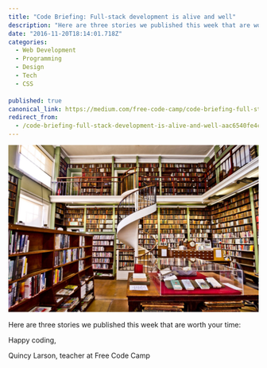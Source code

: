 ```yaml
---
title: "Code Briefing: Full-stack development is alive and well"
description: "Here are three stories we published this week that are worth your time: “Code Briefing: Full-stack development is alive and well” is published by Quincy Larson in freeCodeCamp.org"
date: "2016-11-20T18:14:01.718Z"
categories: 
  - Web Development
  - Programming
  - Design
  - Tech
  - CSS

published: true
canonical_link: https://medium.com/free-code-camp/code-briefing-full-stack-development-is-alive-and-well-aac6540fe4c5
redirect_from:
  - /code-briefing-full-stack-development-is-alive-and-well-aac6540fe4c5
---
```


![](./asset-1.jpeg)

Here are three stories we published this week that are worth your time:

<!-- 1.  Full-stack development is alive and well. And for good reasons: [5 minute read](http://bit.ly/2g8zc0N)
2.  The 100% correct way to do CSS breakpoints: [7 minute read](http://bit.ly/2fIhUqL)
3.  <table> prejudice and HTML xenophobia: [4 minute read](http://bit.ly/2fdFeZp)

Bonus: Our community designed laptop stickers. [Get all 4 with free worldwide shipping](http://bit.ly/2cGNEx2).

![](./asset-2.jpeg)
 -->
Happy coding,

Quincy Larson, teacher at Free Code Camp

